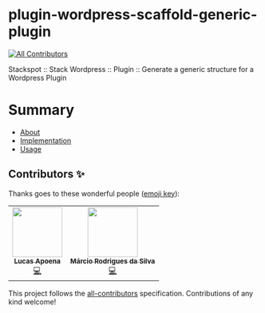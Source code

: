 # plugin-wordpress-scaffold-generic-plugin
<!-- ALL-CONTRIBUTORS-BADGE:START - Do not remove or modify this section -->
[![All Contributors](https://img.shields.io/badge/all_contributors-2-orange.svg?style=flat-square)](#contributors-)
<!-- ALL-CONTRIBUTORS-BADGE:END -->
Stackspot :: Stack Wordpress :: Plugin :: Generate a generic structure for a Wordpress Plugin

# Summary
- [About](./docs/about.md)
- [Implementation](./docs/implementation.md)
- [Usage](./docs/usage.md)

## Contributors ✨

Thanks goes to these wonderful people ([emoji key](https://allcontributors.org/docs/en/emoji-key)):

<!-- ALL-CONTRIBUTORS-LIST:START - Do not remove or modify this section -->
<!-- prettier-ignore-start -->
<!-- markdownlint-disable -->
<table>
  <tr>
    <td align="center"><a href="https://www.lucasapoena.eti.br/"><img src="https://avatars.githubusercontent.com/u/135553?v=4?s=100" width="100px;" alt=""/><br /><sub><b>Lucas Apoena</b></sub></a><br /><a href="https://github.com/TheFirstSquad/plugin-wordpress-scaffold-generic-plugin/commits?author=lucasapoena" title="Code">💻</a></td>
    <td align="center"><a href="https://github.com/marcioprog"><img src="https://avatars.githubusercontent.com/u/13678884?v=4?s=100" width="100px;" alt=""/><br /><sub><b>Márcio Rodrigues da Silva</b></sub></a><br /><a href="https://github.com/TheFirstSquad/plugin-wordpress-scaffold-generic-plugin/commits?author=marcioprog" title="Code">💻</a></td>
  </tr>
</table>

<!-- markdownlint-restore -->
<!-- prettier-ignore-end -->

<!-- ALL-CONTRIBUTORS-LIST:END -->

This project follows the [all-contributors](https://github.com/all-contributors/all-contributors) specification. Contributions of any kind welcome!